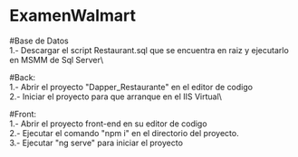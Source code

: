 # ExamenWalmart

#Base de Datos\
1.- Descargar el script Restaurant.sql que se encuentra en raiz y ejecutarlo en MSMM de Sql Server\

#Back:\
1.- Abrir el proyecto "Dapper_Restaurante" en el editor de codigo\
2.- Iniciar el proyecto para que arranque en el IIS Virtual\

#Front:\
1.- Abrir el proyecto front-end en su editor de codigo\
2.- Ejecutar el comando "npm i" en el directorio del proyecto.\
3.- Ejecutar "ng serve" para iniciar el proyecto
